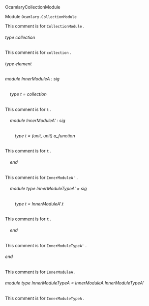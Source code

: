 OcamlaryCollectionModule

Module  `` Ocamlary.CollectionModule `` 

This comment is for  `` CollectionModule `` .

###### type collection

This comment is for  `` collection `` .

###### type element

###### module InnerModuleA : sig

######     type t = collection

This comment is for  `` t `` .

######     module InnerModuleA' : sig

######         type t = (unit, unit) a_function

This comment is for  `` t `` .


######     end

This comment is for  `` InnerModuleA' `` .

######     module type InnerModuleTypeA' = sig

######         type t = InnerModuleA'.t

This comment is for  `` t `` .


######     end

This comment is for  `` InnerModuleTypeA' `` .


###### end

This comment is for  `` InnerModuleA `` .

###### module type InnerModuleTypeA = InnerModuleA.InnerModuleTypeA'

This comment is for  `` InnerModuleTypeA `` .

